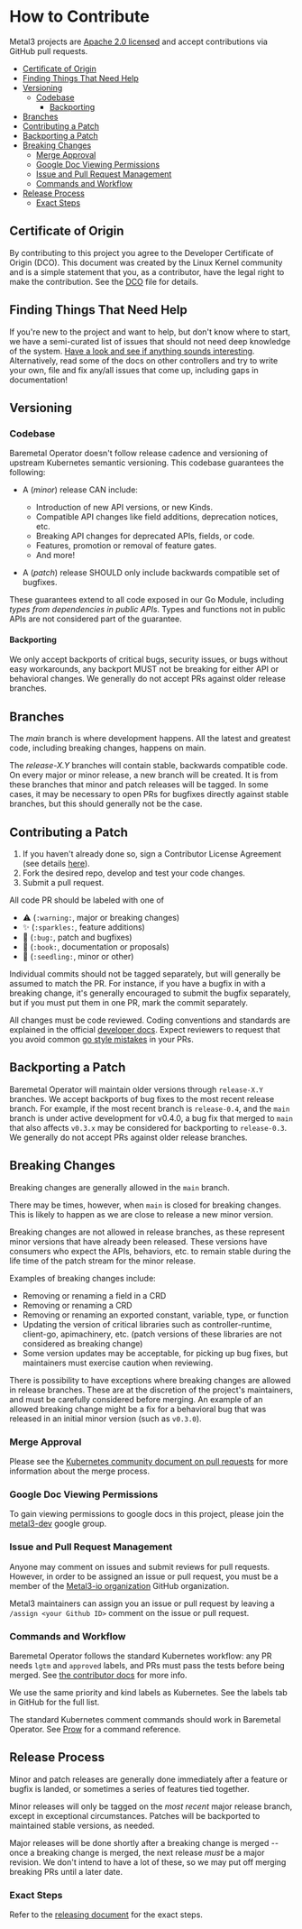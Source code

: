 # How to Contribute

Metal3 projects are [Apache 2.0 licensed](LICENSE) and accept contributions via
GitHub pull requests.

<!-- START doctoc generated TOC please keep comment here to allow auto update -->
<!-- DON'T EDIT THIS SECTION, INSTEAD RE-RUN doctoc TO UPDATE -->

- [Certificate of Origin](#certificate-of-origin)
- [Finding Things That Need Help](#finding-things-that-need-help)
- [Versioning](#versioning)
   - [Codebase](#codebase)
      - [Backporting](#backporting)
- [Branches](#branches)
- [Contributing a Patch](#contributing-a-patch)
- [Backporting a Patch](#backporting-a-patch)
- [Breaking Changes](#breaking-changes)
   - [Merge Approval](#merge-approval)
   - [Google Doc Viewing Permissions](#google-doc-viewing-permissions)
   - [Issue and Pull Request Management](#issue-and-pull-request-management)
   - [Commands and Workflow](#commands-and-workflow)
- [Release Process](#release-process)
   - [Exact Steps](#exact-steps)

<!-- END doctoc generated TOC please keep comment here to allow auto update -->

## Certificate of Origin

By contributing to this project you agree to the Developer Certificate of
Origin (DCO). This document was created by the Linux Kernel community and is a
simple statement that you, as a contributor, have the legal right to make the
contribution. See the [DCO](DCO) file for details.

## Finding Things That Need Help

If you're new to the project and want to help, but don't know where to start, we
have a semi-curated list of issues that
should not need deep knowledge of the system. [Have a look and see if anything
sounds interesting](https://github.com/metal3-io/baremetal-operator/issues?q=is%3Aopen+is%3Aissue+label%3A%22good+first+issue%22).
Alternatively, read some of the docs on other controllers and try to write your
own, file and fix any/all issues that come up, including gaps in documentation!

## Versioning

### Codebase

Baremetal Operator doesn't follow release cadence and versioning of upstream
Kubernetes semantic versioning. This codebase guarantees the following:

- A (*minor*) release CAN include:
   - Introduction of new API versions, or new Kinds.
   - Compatible API changes like field additions, deprecation notices, etc.
   - Breaking API changes for deprecated APIs, fields, or code.
   - Features, promotion or removal of feature gates.
   - And more!

- A (*patch*) release SHOULD only include backwards compatible set of bugfixes.

These guarantees extend to all code exposed in our Go Module, including
*types from dependencies in public APIs*.
Types and functions not in public APIs are not considered part of the guarantee.

#### Backporting

We only accept backports of critical bugs, security issues, or bugs without
easy workarounds, any
backport MUST not be breaking for either API or behavioral changes.
We generally do not accept PRs against older release branches.

## Branches

The *main* branch is where development happens. All the latest and
greatest code, including breaking changes, happens on main.

The *release-X.Y* branches will contain stable, backwards compatible code. On
every major or minor release, a new branch will be created. It is from these
branches that minor and patch releases will be tagged. In some cases, it may
be necessary to open PRs for bugfixes directly against stable branches, but
this should generally not be the case.

## Contributing a Patch

1. If you haven't already done so, sign a Contributor License Agreement (see
   details [here](https://github.com/kubernetes/community/blob/master/CLA.md)).
1. Fork the desired repo, develop and test your code changes.
1. Submit a pull request.

All code PR should be labeled with one of

- ⚠️ (`:warning:`, major or breaking changes)
- ✨ (`:sparkles:`, feature additions)
- 🐛 (`:bug:`, patch and bugfixes)
- 📖 (`:book:`, documentation or proposals)
- 🌱 (`:seedling:`, minor or other)

Individual commits should not be tagged separately, but will generally be
assumed to match the PR. For instance, if you have a bugfix in with
a breaking change, it's generally encouraged to submit the bugfix
separately, but if you must put them in one PR, mark the commit
separately.

All changes must be code reviewed. Coding conventions and standards are
explained in the official [developer
docs](https://github.com/kubernetes/community/tree/master/contributors/devel).
Expect reviewers to request that you
avoid common [go style
mistakes](https://github.com/golang/go/wiki/CodeReviewComments) in your PRs.

## Backporting a Patch

Baremetal Operator will maintain older versions through `release-X.Y` branches.
We accept backports of bug fixes to the most recent
release branch. For example, if the most recent branch is `release-0.4`, and the
`main` branch is under active
development for v0.4.0, a bug fix that merged to `main` that also affects
`v0.3.x` may be considered for backporting
to `release-0.3`. We generally do not accept PRs against older release branches.

## Breaking Changes

Breaking changes are generally allowed in the `main` branch.

There may be times, however, when `main` is closed for breaking changes. This
is likely to happen as we are close to release a new minor version.

Breaking changes are not allowed in release branches, as these represent minor
versions that have already been released.
These versions have consumers who expect the APIs, behaviors, etc. to remain
stable during the life time of the patch stream for the minor release.

Examples of breaking changes include:

- Removing or renaming a field in a CRD
- Removing or renaming a CRD
- Removing or renaming an exported constant, variable, type, or function
- Updating the version of critical libraries such as controller-runtime,
  client-go, apimachinery, etc. (patch versions of these libraries are not
  considered as breaking change)
- Some version updates may be acceptable, for picking up bug fixes, but
  maintainers must exercise caution when reviewing.

There is possibility to have exceptions where breaking changes are allowed in
release branches. These are at the discretion of the project's maintainers, and
must be carefully considered before merging. An example of an allowed
breaking change might be a fix for a behavioral bug that was released in an
initial minor version (such as `v0.3.0`).

### Merge Approval

Please see the [Kubernetes community document on pull
requests](https://git.k8s.io/community/contributors/guide/pull-requests.md) for
more information about the merge process.

### Google Doc Viewing Permissions

To gain viewing permissions to google docs in this project, please join the
[metal3-dev](https://groups.google.com/forum/#!forum/metal3-dev) google
group.

### Issue and Pull Request Management

Anyone may comment on issues and submit reviews for pull requests. However, in
order to be assigned an issue or pull request, you must be a member of the
[Metal3-io organization](https://github.com/metal3-io) GitHub organization.

Metal3 maintainers can assign you an issue or pull request by leaving a
`/assign <your Github ID>` comment on the issue or pull request.

### Commands and Workflow

Baremetal Operator follows the standard Kubernetes workflow: any PR
needs `lgtm` and `approved` labels, and PRs must pass the tests before being
merged. See
[the contributor docs](https://github.com/kubernetes/community/blob/master/contributors/guide/pull-requests.md#the-testing-and-merge-workflow)
for more info.

We use the same priority and kind labels as Kubernetes. See the labels
tab in GitHub for the full list.

The standard Kubernetes comment commands should work in
Baremetal Operator. See [Prow](https://prow.apps.test.metal3.io/command-help)
for a command reference.

## Release Process

Minor and patch releases are generally done immediately after a feature or
bugfix is landed, or sometimes a series of features tied together.

Minor releases will only be tagged on the *most recent* major release
branch, except in exceptional circumstances. Patches will be backported
to maintained stable versions, as needed.

Major releases will be done shortly after a breaking change is merged -- once
a breaking change is merged, the next release *must* be a major revision.
We don't intend to have a lot of these, so we may put off merging breaking
PRs until a later date.

### Exact Steps

Refer to the [releasing document](./docs/releasing.md) for the exact steps.
